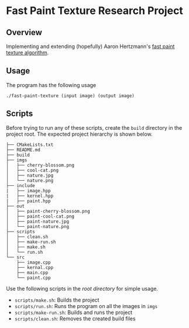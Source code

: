 # Fast Paint Texture Research Project

## Overview
Implementing and extending (hopefully) Aaron Hertzmann's [fast paint texture algorithm](https://www.dgp.toronto.edu/papers/ahertzmann_NPAR2002.pdf). 

## Usage
The program has the following usage
```
./fast-paint-texture (input image) (output image)
```

## Scripts
Before trying to run any of these scripts, create the `build` directory in the project root. The expected project hierarchy is shown below.

```
├── CMakeLists.txt
├── README.md
├── build
├── imgs
│   ├── cherry-blossom.png
│   ├── cool-cat.png
│   ├── nature.jpg
│   └── nature.png
├── include
|   ├── image.hpp
|   ├── kernel.hpp
|   ├── paint.hpp
├── out
│   ├── paint-cherry-blossom.png
│   ├── paint-cool-cat.png
│   ├── paint-nature.jpg
│   └── paint-nature.png
├── scripts
│   ├── clean.sh
│   ├── make-run.sh
│   ├── make.sh
│   └── run.sh
└── src
    ├── image.cpp
    ├── kernal.cpp
    ├── main.cpp
    └── paint.cpp
```

Use the following scripts in the *root directory* for simple usage.
* `scripts/make.sh`: Builds the project
* `scripts/run.sh`: Runs the program on all the images in `imgs`
* `scripts/make-run.sh`: Builds and runs the project
* `scripts/clean.sh`: Removes the created build files